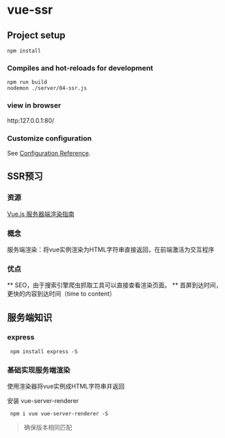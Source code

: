 <!--
 * @Author       : wyatt
 * @Date         : 2021-03-25 14:34:46
 * @LastEditors  : wyatt
 * @LastEditTime : 2021-03-26 13:40:03
 * @Description  : 
 * @FilePath     : /vue-ssr/README.md
-->
# vue-ssr

## Project setup
```
npm install
```

### Compiles and hot-reloads for development
```
npm run build
nodemon ./server/04-ssr.js
```
### view in browser
http:127.0.0.1:80/
### Customize configuration
See [Configuration Reference](https://cli.vuejs.org/config/).


## SSR预习
### 资源
[Vue.js 服务器端渲染指南](https://ssr.vuejs.org/)

### 概念

  服务端渲染：将vue实例渲染为HTML字符串直接返回，在前端激活为交互程序

### 优点
 ** SEO，由于搜索引擎爬虫抓取工具可以直接查看渲染页面。
 ** 首屏到达时间，更快的内容到达时间（time to content）

## 服务端知识
### express
```
 npm install express -S
```

### 基础实现服务端渲染
使用渲染器将vue实例成HTML字符串并返回

安装 vue-server-renderer
```
 npm i vue vue-server-renderer -S
```
> 确保版本相同匹配